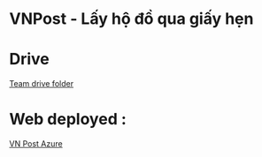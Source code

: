 # VNPost - Lấy hộ đồ qua giấy hẹn


# Drive

[Team drive folder](https://drive.google.com/drive/u/2/folders/1sXn6cJLndSQFr7N2Dv-mib6ZgDIxUkj1)

# Web deployed : 

[VN Post Azure](https://vnpost.azurewebsites.net)